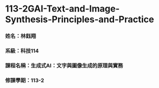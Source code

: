 # 113-2GAI-Text-and-Image-Synthesis-Principles-and-Practice
### 姓名：林鈺翔
### 系級：科技114
### 課程名稱：生成式AI：文字與圖像生成的原理與實務
### 修課學期：113-2
